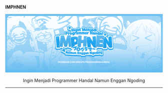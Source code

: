 # <div align=center><b>
IMPHNEN
</b></div>

![banner](./banner.png)
<div align=center>
  <p>Ingin Menjadi Programmer Handal Namun Enggan Ngoding</p>
  <hr>
</div>

